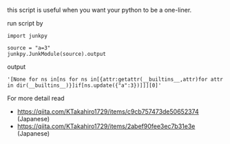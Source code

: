 this script is useful when you want your python to be a one-liner.

run script by

```
import junkpy

source = "a=3"
junkpy.JunkModule(source).output
```

output

```
'[None for ns in[ns for ns in[{attr:getattr(__builtins__,attr)for attr in dir(__builtins__)}]if[ns.update({"a":3})]]][0]'
```

For more detail read
- https://qiita.com/KTakahiro1729/items/c9cb757473de50652374 (Japanese)
- https://qiita.com/KTakahiro1729/items/2abef90fee3ec7b31e3e (Japanese)
